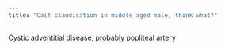 ```yaml
---
title: "Calf claudication in middle aged male, think what?"
---
```

Cystic adventitial disease, probably popliteal artery

